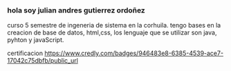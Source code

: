 ### hola soy julian andres gutierrez ordoñez 
curso 5 semestre de ingeneria de sistema en la corhuila. tengo bases en la creacion de base de datos, html,css, los lenguaje que se utilizar son java, pyhton y javaScript.


certificacion https://www.credly.com/badges/946483e8-6385-4539-ace7-17042c75dbfb/public_url

